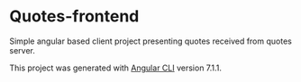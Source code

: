 # Quotes-frontend 
Simple angular based client project presenting quotes received from quotes server.

This project was generated with [Angular CLI](https://github.com/angular/angular-cli) version 7.1.1.
